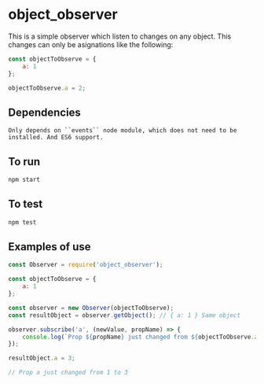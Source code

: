 # object_observer

This is a simple observer which listen to changes on any object. This changes can only be asignations like the following:

```js
const objectToObserve = {
    a: 1
};

objectToObserve.a = 2;
```

## Dependencies

    Only depends on ``events`` node module, which does not need to be installed. And ES6 support.

## To run

```sh
npm start
```

## To test

```sh
npm test
```

## Examples of use

```js
const Observer = require('object_observer');

const objectToObserve = {
    a: 1
};

const observer = new Observer(objectToObserve);
const resultObject = observer.getObject(); // { a: 1 } Same object

observer.subscribe('a', (newValue, propName) => {
    console.log(`Prop ${propName} just changed from ${objectToObserve.a} to ${newValue}`);
});

resultObject.a = 3;

// Prop a just changed from 1 to 3
```
